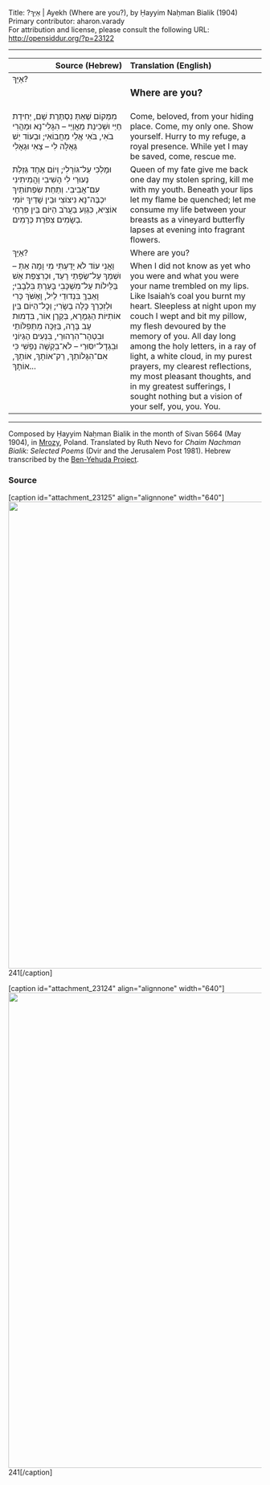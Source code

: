 <html>
<head></head>
<body>
Title: ?אַיֵּךְ | Ayekh (Where are you?), by Ḥayyim Naḥman Bialik (1904)<br />
Primary contributor: aharon.varady<br />
For attribution and license, please consult the following URL: <a href="http://opensiddur.org/?p=23122">http://opensiddur.org/?p=23122</a>
<p />
<hr />

<table style="margin-left: auto;margin-right: auto;" class="draggable">
<thead><tr><th id="x" style="text-align: right;">Source (Hebrew)</th><th style="text-align: left;">Translation (English)</th></tr></thead>
<tbody>
<tr><td style="vertical-align:top;" width="46%">
<div class="liturgy"><span lang="he">
אַיֵּךְ?
</span></div></td>
 
<td style="vertical-align:top;" width="53%">
<div class="english">
<h3>Where are you?</h3>
</div></td></tr>


<tr><td style="vertical-align:top;" width="46%">
<div class="liturgy"><span lang="he">
מִמְּקוֹם שֶׁאַתְּ נִסְתֶּרֶת שָׁם, יְחִידַת חַיַּי
וּשְׁכִינַת מַאֲוַיַּי –
הִגָּלִי־נָא וּמַהֲרִי בֹאִי, בֹּאִי
אֱלֵי מַחֲבוֹאִי;
וּבְעוֹד יֵשׁ גְּאֻלָּה לִי – צְאִי וּגְאָלִי
</span></div></td>
 
<td style="vertical-align:top;" width="53%">
<div class="english">
Come, beloved, from your hiding place. Come, 
my only one. Show yourself. Hurry 
to my refuge, a royal presence.
While yet I may be saved, come, rescue me.
</div></td></tr>


<tr><td style="vertical-align:top;" width="46%">
<div class="liturgy"><span lang="he">
וּמָלְכִי עַל־גּוֹרָלִי;
וְיוֹם אֶחָד גְּזֵלַת נְעוּרַי לִי הָשִׁיבִי
וַהֲמִיתִינִי עִם־אֲבִיבִי.
וְתַחַת שִׂפְתוֹתַיִךְ יִכְבֶּה־נָא נִיצוֹצִי
וּבֵין שָׁדַיִךְ יוֹמִי אוֹצִיא,
כִּגְוַע בַּעֲרֹב הַיּוֹם בֵּין פִּרְחֵי בְשָׂמִים
צִפֹּרֶת כְּרָמִים.
</span></div></td>
 
<td style="vertical-align:top;" width="53%">
<div class="english">
Queen of my fate 
give me back one day 
my stolen spring, kill me 
with my youth. Beneath 
your lips let my flame 
be quenched; let me consume 
my life between your 
breasts as a vineyard butterfly 
lapses at evening 
into fragrant flowers.
</div></td></tr>


<tr><td style="vertical-align:top;" width="46%">
<div class="liturgy"><span lang="he"> 
אַיֵּךְ?
</span></div></td>
 
<td style="vertical-align:top;" width="53%">
<div class="english">
Where are you?
</div></td></tr>


<tr><td style="vertical-align:top;" width="46%">
<div class="liturgy"><span lang="he">
וַאֲנִי עוֹד לֹא יָדַעְתִּי מִי וָמָה אַתְּ –
וּשְׁמֵךְ עַל־שְׂפָתַי רָעַד,
וּכְרִצְפַּת אֵשׁ בַּלֵּילוֹת עַל־מִשְׁכָּבִי
בָּעַרְתְּ בִּלְבָבִי;
וָאֵבְךְּ בִּנְדוּדֵי לֵיל, וָאֶשֹּׁךְ כָּרִי
וּלְזִכְרֵךְ כָּלָה בְשָׂרִי;
וְכׇל־הַיּוֹם בֵּין אוֹתִיּוֹת הַגְּמָרָא,
בְּקֶרֶן אוֹר, בִּדְמוּת עָב בָּרָה,
בַּזַּכָּה מִתְּפִלּוֹתַי וּבִטְהָר־הִרְהוּרַי,
בִּנְעִים הֶגְיוֹנַי וּבִגְדָל־יִסּוּרַי –
לֹא־בִקְשָׁה נַפְשִׁי כִּי אִם־הִגָּלוֹתֵךְ,
רַק־אוֹתָךְ, אוֹתָךְ, אוֹתָךְ...
</span></div></td>
 
<td style="vertical-align:top;" width="53%">
<div class="english">
When I did not know as yet 
who you were and what you were 
your name trembled on my lips.
Like Isaiah’s coal you burnt my heart. 
Sleepless at night upon my couch 
I wept and bit my pillow, my flesh 
devoured by the memory of you.
All day long among the holy letters,
in a ray of light,
a white cloud,
in my purest prayers,
my clearest reflections,
my most pleasant thoughts,
and in my greatest
sufferings, I sought nothing but
a vision of your
self, you, you. You. 
</div></td></tr>
</tbody></table>

<hr />

Composed by Ḥayyim Naḥman Bialik in the month of Sivan 5664 (May 1904), in <a href="https://en.wikipedia.org/wiki/Gmina_Mrozy">Mrozy</a>, Poland. Translated by Ruth Nevo for <em>Chaim Nachman Bialik: Selected Poems</em> (Dvir and the Jerusalem Post 1981). Hebrew transcribed by the <a href="https://benyehuda.org/bialik/bia065.html">Ben-Yehuda Project</a>. 

<h3>Source</h3>

[caption id="attachment_23125" align="alignnone" width="640"]<a href="https://opensiddur.org/wp-content/uploads/2018/12/image00066.jpg"><img src="https://opensiddur.org/wp-content/uploads/2018/12/image00066-705x1024.jpg" alt="" width="640" height="930" class="size-large wp-image-23125" /></a> 241[/caption]

[caption id="attachment_23124" align="alignnone" width="640"]<a href="https://opensiddur.org/wp-content/uploads/2018/12/image00065.jpg"><img src="https://opensiddur.org/wp-content/uploads/2018/12/image00065-692x1024.jpg" alt="" width="640" height="947" class="size-large wp-image-23124" /></a> 241[/caption]


</body>
</html>